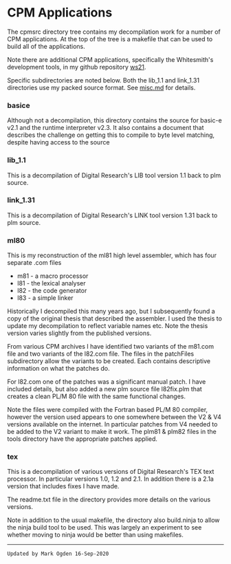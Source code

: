 # CPM Applications

The cpmsrc directory tree contains my decompilation work for a number of CPM applications. At the top of the tree is a makefile that can be used to build all of the applications.

Note there are additional CPM applications, specifically the Whitesmith's development tools, in my github repository [ws21](https://github.com/ogdenpm/ws21).

Specific subdirectories are noted below. Both the lib_1.1 and link_1.31 directories use my packed source format. See [misc.md](misc.md) for details.

### basice

Although not a decompilation, this directory contains the source for basic-e v2.1 and the runtime interpreter v2.3. It also contains a document that describes the challenge on getting this to compile to byte level matching, despite having access to the source

### lib_1.1

This is a decompilation of Digital Research's LIB tool version 1.1 back to plm source.

### link_1.31

This is a decompilation of Digital Research's LINK tool version 1.31 back to plm source.

### ml80

This is my reconstruction of the ml81 high level assembler, which has four separate .com files

- m81 - a macro processor
- l81 - the lexical analyser
- l82 - the code generator
- l83 - a simple linker

Historically I decompiled this many years ago, but I subsequently found a copy of the original thesis that described the assembler. I used the thesis to update my decompilation to reflect variable names etc. Note the thesis version varies slightly from the published versions.

From various CPM archives I have identified two variants of the m81.com file and two variants of the l82.com file. The files in the patchFiles subdirectory allow the variants to be created. Each contains descriptive information on what the patches do.

For  l82.com one of the patches was a significant manual patch. I have included details, but also added a new plm source file l82fix.plm that creates a clean PL/M 80 file with the same functional changes.

Note the files were compiled with the Fortran based PL/M 80 compiler, however the version used  appears to one somewhere between the V2 & V4 versions available on the internet. In particular patches from V4 needed to be added to the V2 variant to make it work. The plm81 & plm82 files in the tools directory have the appropriate patches applied.

### tex

This is a decompilation of various versions of Digital Research's TEX text processor. In particular versions 1.0, 1.2 and 2.1. In addition there is a 2.1a version that includes fixes I have made.

The readme.txt file in the directory provides more details on the various versions.

Note in addition to the  usual makefile, the directory also build.ninja to allow the ninja build tool to be used. This was largely an experiment to see whether moving to ninja would be better than using makefiles.

------

```
Updated by Mark Ogden 16-Sep-2020
```